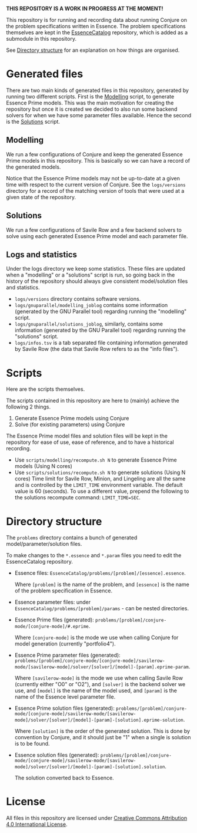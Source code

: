 **THIS REPOSITORY IS A WORK IN PROGRESS AT THE MOMENT!**

This repository is for running and recording data about running Conjure
on the problem specifications written in Essence. The problem
specifications themselves are kept in the
[EssenceCatalog](https://github.com/conjure-cp/EssenceCatalog)
repository, which is added as a submodule in this repository.

See [Directory structure](#directory-structure) for an explanation on
how things are organised.

# Generated files

There are two main kinds of generated files in this repository,
generated by running two different scripts. First is the
[Modelling](#modelling) script, to generate Essence Prime models. This
was the main motivation for creating the repository but once it is
created we decided to also run some backend solvers for when we have
some parameter files available. Hence the second is the
[Solutions](#solutions) script.

## Modelling

We run a few configurations of Conjure and keep the generated Essence
Prime models in this repository. This is basically so we can have a
record of the generated models.

Notice that the Essence Prime models may not be up-to-date at a given
time with respect to the current version of Conjure. See the
`logs/versions` directory for a record of the matching version of tools
that were used at a given state of the repository.

## Solutions

We run a few configurations of Savile Row and a few backend solvers to
solve using each generated Essence Prime model and each parameter file.

## Logs and statistics

Under the logs directory we keep some statistics. These files are
updated when a \"modelling\" or a \"solutions\" script is run, so going
back in the history of the repository should always give consistent
model/solution files and statistics.

-   `logs/versions` directory contains software versions.
-   `logs/gnuparallel/modelling_joblog` contains some information
    (generated by the GNU Parallel tool) regarding running the
    \"modelling\" script.
-   `logs/gnuparallel/solutions_joblog`, similarly, contains some
    information (generated by the GNU Parallel tool) regarding running
    the \"solutions\" script.
-   `logs/infos.tsv` is a tab separated file containing information
    generated by Savile Row (the data that Savile Row refers to as the
    \"info files\").

# Scripts

Here are the scripts themselves.

The scripts contained in this repository are here to (mainly) achieve
the following 2 things.

1.  Generate Essence Prime models using Conjure
2.  Solve (for existing parameters) using Conjure

The Essence Prime model files and solution files will be kept in the
repository for ease of use, ease of reference, and to have a historical
recording.

-   Use `scripts/modelling/recompute.sh N` to generate Essence Prime
    models (Using N cores)
-   Use `scripts/solutions/recompute.sh N` to generate solutions (Using
    N cores) Time limit for Savile Row, Minion, and Lingeling are all
    the same and is controlled by the `LIMIT_TIME` environment variable.
    The default value is 60 (seconds). To use a different value, prepend
    the following to the solutions recompute command: `LIMIT_TIME=SEC`.

# Directory structure

The `problems` directory contains a bunch of generated model/parameter/solution files.

To make changes to the `*.essence` and `*.param` files you need to edit the EssenceCatalog repository.

-   Essence files:
     `EssenceCatalog/problems/[problem]/[essence].essence`.

     Where `[problem]` is the name of the problem, and `[essence]` is
      the name of the problem specification in Essence.

-    Essence parameter files: under `EssenceCatalog/problems/[problem]/params` - can be nested directories.

-    Essence Prime files (generated):
     `problems/[problem]/conjure-mode/[conjure-mode]/#.eprime`.

     Where `[conjure-mode]` is the mode we use when calling Conjure for
      model generation (currently \"portfolio4\").

-    Essence Prime parameter files (generated):
     `problems/[problem]/conjure-mode/[conjure-mode]/savilerow-mode/[savilerow-mode]/solver/[solver]/[model]-[param].eprime-param`.

     Where `[savilerow-mode]` is the mode we use when calling Savile Row
      (currently either \"O0\" or \"O2\"),
     and `[solver]` is the backend solver we use,
     and `[model]` is the name of the model used,
     and `[param]` is the name of the Essence level parameter file.

-    Essence Prime solution files (generated):
     `problems/[problem]/conjure-mode/[conjure-mode]/savilerow-mode/[savilerow-mode]/solver/[solver]/[model]-[param]-[solution].eprime-solution`.

     Where `[solution]` is the order of the generated solution. This is
      done by convention by Conjure, and it should just be \"1\" when a
      single is solution is to be found.

-    Essence solution files (generated):
     `problems/[problem]/conjure-mode/[conjure-mode]/savilerow-mode/[savilerow-mode]/solver/[solver]/[model]-[param]-[solution].solution`.

     The solution converted back to Essence.

# License

All files in this repository are licensed under [Creative Commons
Attribution 4.0 International
License](http://creativecommons.org/licenses/by/4.0/).
